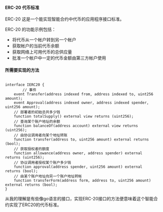 #### ERC-20 代币标准

ERC-20 这是一个能实现智能合约中代币的应用程序接口标准。

ERC-20 的功能示例包括：

- 将代币从一个帐户转到另一个帐户
- 获取帐户的当前代币余额
- 获取网络上可用代币的总供应量
- 批准一个帐户中一定的代币金额由第三方帐户使用



#### 所需要实现的方法

```solidity

interface IERC20 {
		// 事件
    event Transfer(address indexed from, address indexed to, uint256 amount);
    event Approval(address indexed owner, address indexed spender, uint256 amount);
    // 部署者的初始总共多少钱
    function totalSupply() external view returns (uint256);
    // 查询某个账户地址的余额
    function balanceOf(address account) external view returns (uint256);
    // 由协议调用者向某个地址转账
    function transfer(address to, uint256 amount) external returns (bool);
    // 获取授权者的额度
    function allowance(address owner, address spender) external returns (uint256);
    // 协议调用者授权某个账户多少钱
    function approval(address spender, uint256 amount) external returns (bool);
    // 由某个账户地址向另一个账户地址转帐
    function transferForm(address form, address to, uint256 amount) external returns (bool);
}
```

从我的理解是有些像go语言的接口，实现ERC-20接口的方法便意味着这个智能合约实现了ERC20的代币标准。